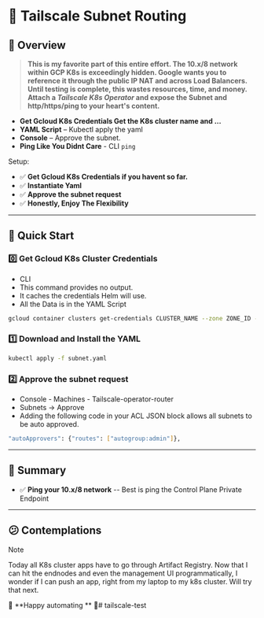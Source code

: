 # 🚀 Tailscale Subnet Routing

## 🌟 Overview  

> **This is my favorite part of this entire effort. The 10.x/8 network within GCP K8s is exceedingly
> hidden. Google wants you to reference it through the public IP NAT and across Load Balancers. Until testing
> is complete, this wastes resources, time, and money. Attach a ___Tailscale K8s Operator___ and expose the
> Subnet and http/https/ping to your heart's content.**

- **Get Gcloud K8s Credentials Get the K8s cluster name and ...**
- **YAML Script** – Kubectl apply the yaml  
- **Console** – Approve the subnet.
- **Ping Like You Didnt Care** - CLI `ping`  

Setup:  
- ✅ **Get Gcloud K8s Credentials if you havent so far.**
- ✅ **Instantiate Yaml**  
- ✅ **Approve the subnet request**  
- ✅ **Honestly, Enjoy The Flexibility**    

---

## 🚀 Quick Start  
### 0️⃣ Get Gcloud K8s Cluster Credentials
- CLI
- This command provides no output.
- It caches the credentials Helm will use.
- All the Data is in the YAML Script
```sh
gcloud container clusters get-credentials CLUSTER_NAME --zone ZONE_ID --project PROJECT_ID
```
### 1️⃣ Download and Install the YAML  
```sh
kubectl apply -f subnet.yaml
```
### 2️⃣ Approve the subnet request 
- Console - Machines - Tailscale-operator-router
- Subnets -> Approve
- Adding the following code in your ACL JSON block allows all subnets to be auto approved.
```sh
"autoApprovers": {"routes": ["autogroup:admin"]},
```
---

## 📌 Summary  

- ✅ **Ping your 10.x/8 network** -- Best is ping the Control Plane Private Endpoint  

---
## 😕 Contemplations
> [!NOTE]
> Today all K8s cluster apps have to go through Artifact Registry. Now that I can hit the endnodes and
> even the management UI programmatically, I wonder if I can push an app, right from my laptop to my k8s
> cluster. Will try that next.

🔗 **Happy automating ** 🚀# tailscale-test
